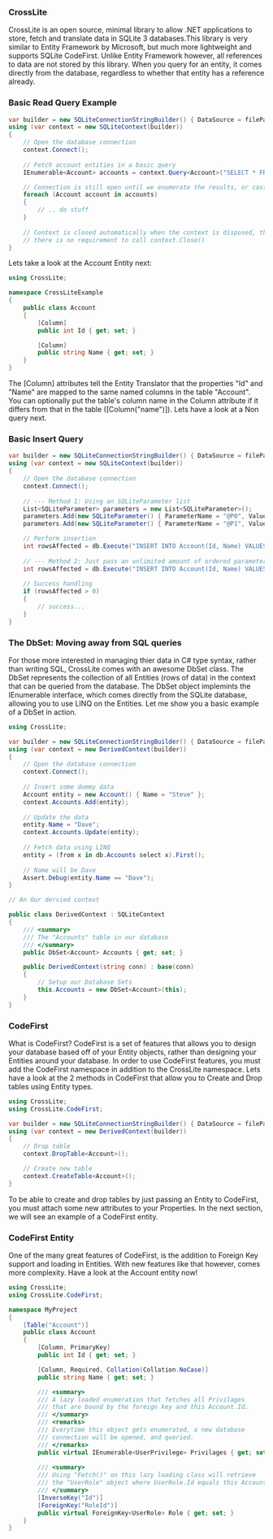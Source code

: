 ### CrossLite
CrossLite is an open source, minimal library to allow .NET applications to store, fetch and translate data in SQLite 3 databases.This library is very similar to Entity Framework by Microsoft, but much more lightweight and supports SQLite CodeFirst. Unlike Entity Framework however, all references to data are not stored by this library. When you query for an entity, it comes directly from the database, regardless to whether that entity has a reference already.

### Basic Read Query Example
```C#
var builder = new SQLiteConnectionStringBuilder() { DataSource = filePath };
using (var context = new SQLiteContext(builder))
{
    // Open the database connection
    context.Connect();
    
	// Fetch account entities in a basic query
	IEnumerable<Account> accounts = context.Query<Account>("SELECT * FROM Account WHERE Id > 0");

	// Connection is still open until we enumerate the results, or cast to an ToArray() or ToList()'
	foreach (Account account in accounts)
	{
		// .. do stuff
	}
	
	// Context is closed automatically when the context is disposed, therfore
	// there is no requirement to call context.Close()
}
```
Lets take a look at the Account Entity next:
```C#
using CrossLite;

namespace CrossLiteExample
{
    public class Account
    {
        [Column]
        public int Id { get; set; }

        [Column]
        public string Name { get; set; }
    }
}
```
The [Column] attributes tell the Entity Translator that the properties "Id" and "Name" are mapped to the same named columns in the table "Account". You can optionally put the table's column name in the Column attribute if it differs from that in the table ([Column("name")]). Lets have a look at a Non query next.

### Basic Insert Query
```C#
var builder = new SQLiteConnectionStringBuilder() { DataSource = filePath };
using (var context = new SQLiteContext(builder))
{
    // Open the database connection
    context.Connect();
    
    // --- Method 1: Using an SQLiteParameter list
	List<SQLiteParameter> parameters = new List<SQLiteParameter>();
	parameters.Add(new SQLiteParameter() { ParameterName = "@P0", Value = 2 });
	parameters.Add(new SQLiteParameter() { ParameterName = "@P1", Value = "Steve" });

	// Perform insertion
	int rowsAffected = db.Execute("INSERT INTO Account(Id, Name) VALUES(@P0, @P1)", parameters);
	
	// --- Method 2: Just pass an unlimited amount of ordered parameters
	int rowsAffected = db.Execute("INSERT INTO Account(Id, Name) VALUES(@P0, @P1)", 1, "Dave");
	
	// Success handling
	if (rowsAffected > 0)
	{
		// success...
	}
}
```

### The DbSet: Moving away from SQL queries
For those more interested in managing thier data in C# type syntax, rather than writing SQL, CrossLite comes with an awesome DbSet<TEntity> class. The DbSet represents the collection of all Entities (rows of data) in the context that can be queried from the database. The DbSet object implemints the IEnumerable interface, which comes directly from the SQLite database, allowing you to use LINQ on the Entities. Let me show you a basic example of a DbSet in action.

```C#
using CrossLite;

var builder = new SQLiteConnectionStringBuilder() { DataSource = filePath };
using (var context = new DerivedContext(builder))
{
    // Open the database connection
    context.Connect();
    
    // Insert some dummy data
    Account entity = new Account() { Name = "Steve" };
    context.Accounts.Add(entity);
    
    // Update the data
    entity.Name = "Dave";
    context.Accounts.Update(entity);
    
    // Fetch data using LINQ
    entity = (from x in db.Accounts select x).First();
    
    // Name will be Dave
    Assert.Debug(entity.Name == "Dave");
}

// An Our dervied context

public class DerivedContext : SQLiteContext
{
	/// <summary>
	/// The "Accounts" table in our database
	/// </summary>
	public DbSet<Account> Accounts { get; set; }

	public DerivedContext(string conn) : base(conn)
	{
		// Setup our Database Sets
		this.Accounts = new DbSet<Account>(this);
	}
}
```

### CodeFirst
What is CodeFirst? CodeFirst is a set of features that allows you to design your database based off of your Entity objects, rather than designing your Entities around your database. In order to use CodeFirst features, you must add the CodeFirst namespace in addition to the CrossLite namespace. Lets have a look at the 2 methods in CodeFirst that allow you to Create and Drop tables using Entity types.

```C#
using CrossLite;
using CrossLite.CodeFirst;

var builder = new SQLiteConnectionStringBuilder() { DataSource = filePath };
using (var context = new DerivedContext(builder))
{
    // Drop table
    context.DropTable<Account>();

    // Create new table
    context.CreateTable<Account>();
}
```
To be able to create and drop tables by just passing an Entity to CodeFirst, you must attach some new attributes to your Properties. In the next section, we will see an example of a CodeFirst entity.

### CodeFirst Entity
One of the many great features of CodeFirst, is the addition to Foreign Key support and loading in Entities. With new features like that however, comes more complexity. Have a look at the Account entity now!

```C#
using CrossLite;
using CrossLite.CodeFirst;

namespace MyProject
{
    [Table("Account")]
    public class Account
    {
        [Column, PrimaryKey]
        public int Id { get; set; }

        [Column, Required, Collation(Collation.NoCase)]
        public string Name { get; set; }

        /// <summary>
        /// A lazy loaded enumeration that fetches all Privilages
        /// that are bound by the foreign key and this Account.Id.
        /// </summary>
        /// <remarks>
        /// Everytime this object gets enumerated, a new database 
        /// connection will be opened, and queried.
        /// </remarks>
        public virtual IEnumerable<UserPrivilege> Privilages { get; set; }
        
        /// <summary>
        /// Using "Fetch()" on this lazy loading class will retrieve
        /// the "UserRole" object where UserRole.Id equals this Account.RoleId.
        /// </summary>
        [InverseKey("Id")]
        [ForeignKey("RoleId")]
        public virtual ForeignKey<UserRole> Role { get; set; }
    }
}
```